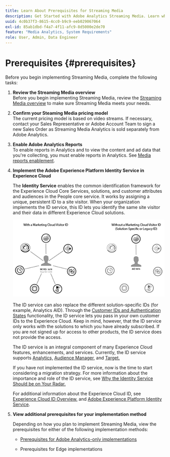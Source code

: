```yaml
---
title: Learn About Prerequisites for Streaming Media
description: Get Started with Adobe Analytics Streaming Media. Learn what you need to implement Adobe Analytics for Streaming Media.
uuid: 4c0b37f3-8615-4cc0-b9c9-eeb029067064
exl-id: 85ab1dbd-f4a7-4f11-afc9-8d5000e2de70
feature: "Media Analytics, System Requirements"
role: User, Admin, Data Engineer
---
```

# Prerequisites {#prerequisites}

Before you begin implementing Streaming Media, complete the following tasks:

1. **Review the Streaming Media overview**<br>
Before you begin implementing Streaming Media, review the [Streaming Media overview](/help/media-overview.md) to make sure Streaming Media meets your needs.

1. **Confirm your Steaming Media pricing model**<br>
The current pricing model is based on video streams. If necessary, contact your Sales Representative or Adobe Account Team to sign a new Sales Order as Streaming Media Analytics is sold separately from Adobe Analytics.

1. **Enable Adobe Analytics Reports**<br>
To enable reports in Analytics and to view the content and ad data that you're collecting, you must enable reports in Analytics. See [Media reports enablement](/help/reporting/media-reports-enable.md).

1. **Implement the Adobe Experience Platform Identity Service in Experience Cloud**
   
   The **Identity Service** enables the common identification framework for the Experience Cloud Core Services, solutions, and customer attributes and audiences in the People core service. It works by assigning a unique, persistent ID to a site visitor. When your organization implements the ID service, this ID lets you identify the same site visitor and their data in different Experience Cloud solutions.

   ![ID Service graphic](assets/mc_id_service_graphic.png)

   The ID service can also replace the different solution-specific IDs (for example, Analytics AID). Through the [Customer IDs and Authentication States](https://experienceleague.adobe.com/docs/id-service/using/reference/authenticated-state.html) functionality, the ID service lets you pass in your own customer IDs to the Experience Cloud. Keep in mind, however, that the ID service only works with the solutions to which you have already subscribed. If you are not signed up for access to other products, the ID service does not provide the access.

   The ID service is an integral component of many Experience Cloud features, enhancements, and services. Currently, the ID service supports [Analytics,](https://www.adobe.com/marketing-cloud/web-analytics.html) [Audience Manager,](https://www.adobe.com/marketing-cloud/data-management-platform.html) and [Target.](https://www.adobe.com/marketing-cloud/testing-targeting.html)

   If you have not implemented the ID service, now is the time to start considering a migration strategy. For more information about the importance and role of the ID service, see [Why the Identity Service Should be on Your Radar.](https://theblog.adobe.com/why-new-adobe-marketing-cloud-id-service-should-be-on-your-radar/)

   For additional information about the Experience Cloud ID, see [Experience Cloud ID Overview,](https://experienceleague.adobe.com/docs/id-service/using/intro/overview.html) and [Adobe Experience Platform Identity Service](https://experienceleague.adobe.com/docs/id-service/using/home.html).

1. **View additional prerequisites for your implementation method** 
   
      Depending on how you plan to implement Streaming Media, view the prerequisites for either of the following implementation methods:
 
      * [Prerequisites for Adobe Analytics-only implementations](/help/implementation/media-sdk/setup/prerequisites-analytics.md)
   
      * Prerequisites for Edge implementations
